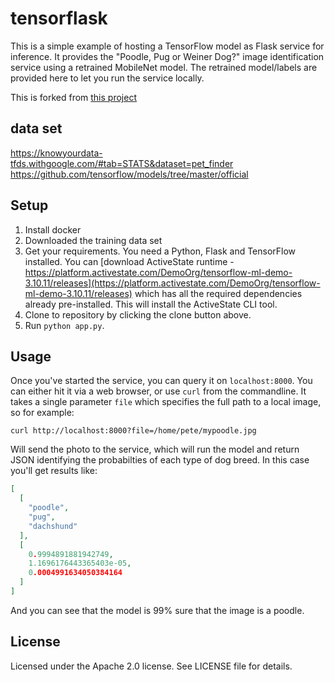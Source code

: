 # tensorflask

This is a simple example of hosting a TensorFlow model as Flask service for inference. It provides the "Poodle, Pug or Weiner Dog?" image identification service using a retrained MobileNet model. The retrained model/labels are provided here to let you run the service locally.

This is forked from [this project](https://github.com/ActiveState/tensorflask)

## data set

https://knowyourdata-tfds.withgoogle.com/#tab=STATS&dataset=pet_finder
https://github.com/tensorflow/models/tree/master/official

## Setup

1. Install docker
2. Downloaded the training data set
3. Get your requirements. You need a Python, Flask and TensorFlow installed. You can [download ActiveState runtime - https://platform.activestate.com/DemoOrg/tensorflow-ml-demo-3.10.11/releases](https://platform.activestate.com/DemoOrg/tensorflow-ml-demo-3.10.11/releases) which has all the required dependencies already pre-installed. This will install the ActiveState CLI tool.
4. Clone to repository by clicking the clone button above. 
5. Run `python app.py`.

## Usage
Once you've started the service, you can query it on `localhost:8000`. You can either hit it via a web browser, or use `curl` from the commandline. It takes a single parameter `file` which specifies the full path to a local image, so for example:

`curl http://localhost:8000?file=/home/pete/mypoodle.jpg`

Will send the photo to the service, which will run the model and return JSON identifying the probabilties of each type of dog breed. In this case you'll get results like:

```json
[
  [
    "poodle", 
    "pug", 
    "dachshund"
  ], 
  [
    0.9994891881942749, 
    1.1696176443365403e-05, 
    0.0004991634050384164
  ]
]
```

And you can see that the model is 99% sure that the image is a poodle.

## License

Licensed under the Apache 2.0 license. See LICENSE file for details.
